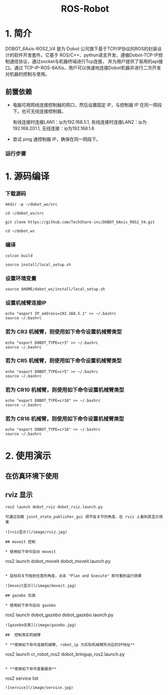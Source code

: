 # <center>ROS-Robot</center>
# 1. 简介

DOBOT_6Axis-ROS2_V4 是为 Dobot 公司旗下基于TCP/IP协议的ROS的封装设计的软件开发套件。它基于 ROS/C++、python语言开发，遵循Dobot-TCP-IP控制通信协议，通过socket与机器终端进行Tcp连接，  并为用户提供了易用的api接口。通过 TCP-IP-ROS-6AXis，用户可以快速地连接Dobot机器并进行二次开发对机器的控制与使用。



## 前置依赖

* 电脑可用网线连接控制器的网口，然后设置固定 IP，与控制器 IP 在同一网段下。也可无线连接控制器。

  有线连接时连接LAN1：ip为192.168.5.1, 有线连接时连接LAN2：ip为192.168.201.1,  无线连接：ip为192.168.1.6

* 尝试 ping 通控制器 IP，确保在同一网段下。

### 运行步骤

# 1. 源码编译

### 下载源码

```
mkdir -p ~/dobot_ws/src

cd ~/dobot_ws/src

git clone https://github.com/TechShare-inc/DOBOT_6Axis_ROS2_V4.git

cd ~/dobot_ws
```

### 编译

```
colcon build

source install/local_setup.sh
```
### 设置环境变量

```
source $HOME/dobot_ws/install/local_setup.sh
```

### 设置机械臂连接IP
```
echo "export IP_address=192.168.5.1" >> ~/.bashrc
source ~/.bashrc
```
### 若为 CR3 机械臂，则使用如下命令设置机械臂类型

```
echo "export DOBOT_TYPE=cr3" >> ~/.bashrc
source ~/.bashrc
```

### 若为 CR5 机械臂，则使用如下命令设置机械臂类型

```
echo "export DOBOT_TYPE=cr5" >> ~/.bashrc
source ~/.bashrc
```

### 若为 CR10 机械臂，则使用如下命令设置机械臂类型

```
echo "export DOBOT_TYPE=cr10" >> ~/.bashrc
source ~/.bashrc
```

### 若为 CR16 机械臂，则使用如下命令设置机械臂类型

```
echo "export DOBOT_TYPE=cr16" >> ~/.bashrc
source ~/.bashrc
```
# 2. 使用演示

## 在仿真环境下使用

## rviz 显示

```
ros2 launch dobot_rviz dobot_rviz.launch.py

可通过加载 joint_state_publisher_gui 调节各关节的角度，在 rviz 上看到其显示效果

![rviz显示](/image/rviz.jpg)

## moveit 控制

* 使用如下命令启动 moveit

```
ros2 launch dobot_moveit dobot_moveit.launch.py
```

* 鼠标将关节拖到任意的角度，点击 "Plan and Execute" 即可看到运行效果

![moveit显示](/image/moveit.jpg)

## gazebo 仿真

* 使用如下命令启动 gazebo

```
ros2 launch dobot_gazebo dobot_gazebo.launch.py 
```
![gazebo仿真](/image/gazebo.jpg)

##  控制真实机械臂

* **使用如下命令连接机械臂, robot_ip 为实际机械臂所对应的IP地址**

  ```
  ros2 launch cr_robot_ros2 dobot_bringup_ros2.launch.py
  ```

* **使用如下命令查看服务**
```
ros2 service list
```
![service](/image/service.jpg)
